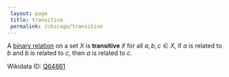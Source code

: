 ```yaml
---
 layout: page
 title: transitive
 permalink: /chicago/transitive
---
```

A [binary relation](https://mathgloss.github.io/MathGloss/binary_relation) on a set $X$ is **transitive** if for all $a,b,c\in X$, if $a$ is related to $b$ and $b$ is related to $c$, then $a$ is related to $c$.

Wikidata ID: [Q64861](https://www.wikidata.org/wiki/Q64861)